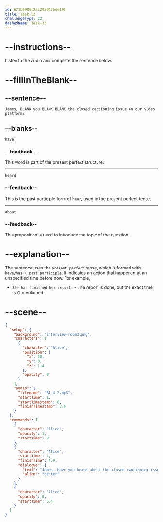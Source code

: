```yaml
---
id: 671b9986d2ac295047bde195
title: Task 33
challengeType: 22
dashedName: task-33
---
```


<!-- (Audio) Alice: James, have you heard about the closed captioning issue on our video platform? -->

# --instructions--

Listen to the audio and complete the sentence below.

# --fillInTheBlank--

## --sentence--

`James, BLANK you BLANK BLANK the closed captioning issue on our video platform?`

## --blanks--

`have`

### --feedback--

This word is part of the present perfect structure.

---

`heard`

### --feedback--

This is the past participle form of `hear`, used in the present perfect tense.

---

`about`

### --feedback--

This preposition is used to introduce the topic of the question.

# --explanation--

The sentence uses the `present perfect` tense, which is formed with `have/has + past participle`. It indicates an action that happened at an unspecified time before now. For example,

- `She has finished her report.` - The report is done, but the exact time isn't mentioned.

# --scene--

```json
{
  "setup": {
    "background": "interview-room3.png",
    "characters": [
      {
        "character": "Alice",
        "position": {
          "x": 50,
          "y": 0,
          "z": 1.4
        },
        "opacity": 0
      }
    ],
    "audio": {
      "filename": "B1_4-2.mp3",
      "startTime": 1,
      "startTimestamp": 0,
      "finishTimestamp": 3.9
    }
  },
  "commands": [
    {
      "character": "Alice",
      "opacity": 1,
      "startTime": 0
    },
    {
      "character": "Alice",
      "startTime": 1,
      "finishTime": 4.9,
      "dialogue": {
        "text": "James, have you heard about the closed captioning issue on our video platform?",
        "align": "center"
      }
    },
    {
      "character": "Alice",
      "opacity": 0,
      "startTime": 5.4
    }
  ]
}
```
